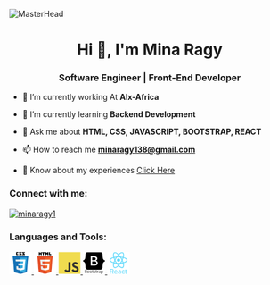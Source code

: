 ![MasterHead](https://images.unsplash.com/photo-1605379399843-5870eea9b74e?ixlib=rb-4.0.3&ixid=M3wxMjA3fDB8MHxwaG90by1wYWdlfHx8fGVufDB8fHx8fA%3D%3D&auto=format&fit=crop&w=898&q=80)

<h1 align="center">Hi 👋, I'm Mina Ragy</h1>
<h3 align="center">Software Engineer | Front-End Developer</h3>

- 🔭 I’m currently working At **Alx-Africa**

- 🌱 I’m currently learning **Backend Development**

- 💬 Ask me about **HTML, CSS, JAVASCRIPT, BOOTSTRAP, REACT**

- 📫 How to reach me **minaragy138@gmail.com**

- 📄 Know about my experiences [Click Here](https://www.linkedin.com/in/minaragy1/)

<h3 align="left">Connect with me:</h3>
<p align="left">
<a href="https://linkedin.com/in/minaragy1" target="blank"><img align="center" src="https://raw.githubusercontent.com/rahuldkjain/github-profile-readme-generator/master/src/images/icons/Social/linked-in-alt.svg" alt="minaragy1" height="30" width="40" /></a>
</p>

<h3 align="left">Languages and Tools:</h3>
<p  align="left"> <a href="https://www.w3schools.com/css/" target="_blank" rel="noreferrer"> <img src="https://raw.githubusercontent.com/devicons/devicon/master/icons/css3/css3-original-wordmark.svg" alt="css3" width="40" height="40"/> </a> <a href="https://www.w3.org/html/" target="_blank" rel="noreferrer"> <img src="https://raw.githubusercontent.com/devicons/devicon/master/icons/html5/html5-original-wordmark.svg" alt="html5" width="40" height="40"/> </a> <a href="https://developer.mozilla.org/en-US/docs/Web/JavaScript" target="_blank" rel="noreferrer"> <img src="https://raw.githubusercontent.com/devicons/devicon/master/icons/javascript/javascript-original.svg" alt="javascript" width="40" height="40"/> </a> <a href="https://getbootstrap.com" target="_blank" rel="noreferrer"> <img src="https://raw.githubusercontent.com/devicons/devicon/master/icons/bootstrap/bootstrap-plain-wordmark.svg" alt="bootstrap" width="40" height="40"/> </a> <a href="https://reactjs.org/" target="_blank" rel="noreferrer"> <img src="https://raw.githubusercontent.com/devicons/devicon/master/icons/react/react-original-wordmark.svg" alt="react" width="40" height="40"/> </a> </p>

